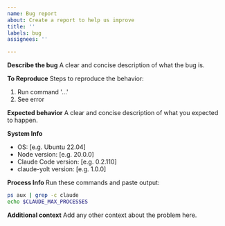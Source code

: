 ```yaml
---
name: Bug report
about: Create a report to help us improve
title: ''
labels: bug
assignees: ''

---
```


**Describe the bug**
A clear and concise description of what the bug is.

**To Reproduce**
Steps to reproduce the behavior:
1. Run command '...'
2. See error

**Expected behavior**
A clear and concise description of what you expected to happen.

**System Info**
 - OS: [e.g. Ubuntu 22.04]
 - Node version: [e.g. 20.0.0]
 - Claude Code version: [e.g. 0.2.110]
 - claude-yolt version: [e.g. 1.0.0]

**Process Info**
Run these commands and paste output:
```bash
ps aux | grep -c claude
echo $CLAUDE_MAX_PROCESSES
```

**Additional context**
Add any other context about the problem here.
